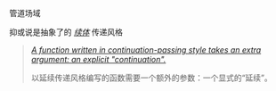 管道场域

抑或说是抽象了的 *[续体](https://zh.wikipedia.org/wiki/%E7%BB%AD%E4%BD%93#%E7%BB%AD%E4%BD%93%E4%BC%A0%E9%80%92%E9%A3%8E%E6%A0%BC)* 传递风格


> [*A function written in continuation-passing style takes an extra argument: an explicit "continuation".*](https://en.m.wikipedia.org/wiki/Continuation-passing_style "Continuation-passing style")
> 
> 以延续传递风格编写的函数需要一个额外的参数：一个显式的“延续”。
> 


